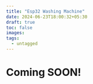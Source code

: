 ```yaml
---
title: "Esp32 Washing Machine"
date: 2024-06-23T18:00:32+05:30
draft: true
toc: false
images:
tags:
  - untagged
---
```


# **Coming SOON!**